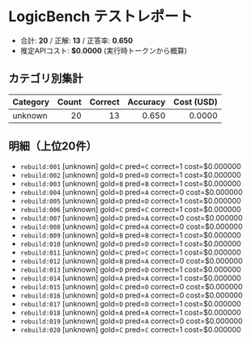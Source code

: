 # LogicBench テストレポート

- 合計: **20**  / 正解: **13**  / 正答率: **0.650**
- 推定APIコスト: **$0.0000** (実行時トークンから概算)

## カテゴリ別集計

| Category | Count | Correct | Accuracy | Cost (USD) |
|---|---:|---:|---:|---:|
| unknown | 20 | 13 | 0.650 | 0.0000 |

## 明細（上位20件）

- `rebuild:001` [unknown] gold=`C` pred=`C` correct=1 cost=$0.000000
- `rebuild:002` [unknown] gold=`D` pred=`D` correct=1 cost=$0.000000
- `rebuild:003` [unknown] gold=`B` pred=`B` correct=1 cost=$0.000000
- `rebuild:004` [unknown] gold=`D` pred=`A` correct=0 cost=$0.000000
- `rebuild:005` [unknown] gold=`D` pred=`D` correct=1 cost=$0.000000
- `rebuild:006` [unknown] gold=`C` pred=`C` correct=1 cost=$0.000000
- `rebuild:007` [unknown] gold=`D` pred=`A` correct=0 cost=$0.000000
- `rebuild:008` [unknown] gold=`C` pred=`A` correct=0 cost=$0.000000
- `rebuild:009` [unknown] gold=`B` pred=`B` correct=1 cost=$0.000000
- `rebuild:010` [unknown] gold=`D` pred=`D` correct=1 cost=$0.000000
- `rebuild:011` [unknown] gold=`C` pred=`C` correct=1 cost=$0.000000
- `rebuild:012` [unknown] gold=`B` pred=`A` correct=0 cost=$0.000000
- `rebuild:013` [unknown] gold=`D` pred=`D` correct=1 cost=$0.000000
- `rebuild:014` [unknown] gold=`A` pred=`A` correct=1 cost=$0.000000
- `rebuild:015` [unknown] gold=`C` pred=`D` correct=0 cost=$0.000000
- `rebuild:016` [unknown] gold=`D` pred=`A` correct=0 cost=$0.000000
- `rebuild:017` [unknown] gold=`D` pred=`D` correct=1 cost=$0.000000
- `rebuild:018` [unknown] gold=`A` pred=`A` correct=1 cost=$0.000000
- `rebuild:019` [unknown] gold=`D` pred=`A` correct=0 cost=$0.000000
- `rebuild:020` [unknown] gold=`C` pred=`C` correct=1 cost=$0.000000